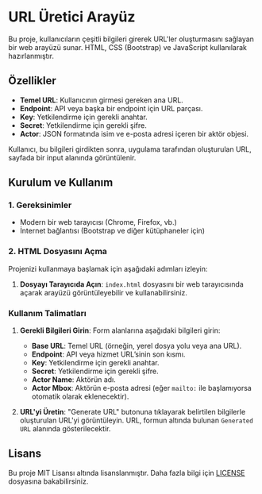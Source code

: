 # URL Üretici Arayüz

Bu proje, kullanıcıların çeşitli bilgileri girerek URL'ler oluşturmasını sağlayan bir web arayüzü sunar. HTML, CSS (Bootstrap) ve JavaScript kullanılarak hazırlanmıştır.

## Özellikler

- **Temel URL**: Kullanıcının girmesi gereken ana URL.
- **Endpoint**: API veya başka bir endpoint için URL parçası.
- **Key**: Yetkilendirme için gerekli anahtar.
- **Secret**: Yetkilendirme için gerekli şifre.
- **Actor**: JSON formatında isim ve e-posta adresi içeren bir aktör objesi.

Kullanıcı, bu bilgileri girdikten sonra, uygulama tarafından oluşturulan URL, sayfada bir input alanında görüntülenir.

## Kurulum ve Kullanım

### 1. Gereksinimler

- Modern bir web tarayıcısı (Chrome, Firefox, vb.)
- İnternet bağlantısı (Bootstrap ve diğer kütüphaneler için)

### 2. HTML Dosyasını Açma

Projenizi kullanmaya başlamak için aşağıdaki adımları izleyin:

1. **Dosyayı Tarayıcıda Açın**: `index.html` dosyasını bir web tarayıcısında açarak arayüzü görüntüleyebilir ve kullanabilirsiniz.

### Kullanım Talimatları

1. **Gerekli Bilgileri Girin**: Form alanlarına aşağıdaki bilgileri girin:

   - **Base URL**: Temel URL (örneğin, yerel dosya yolu veya ana URL).
   - **Endpoint**: API veya hizmet URL’sinin son kısmı.
   - **Key**: Yetkilendirme için gerekli anahtar.
   - **Secret**: Yetkilendirme için gerekli şifre.
   - **Actor Name**: Aktörün adı.
   - **Actor Mbox**: Aktörün e-posta adresi (eğer `mailto:` ile başlamıyorsa otomatik olarak eklenecektir).

2. **URL'yi Üretin**: "Generate URL" butonuna tıklayarak belirtilen bilgilerle oluşturulan URL'yi görüntüleyin. URL, formun altında bulunan `Generated URL` alanında gösterilecektir.

## Lisans

Bu proje MIT Lisansı altında lisanslanmıştır. Daha fazla bilgi için [LICENSE](LICENSE) dosyasına bakabilirsiniz.
